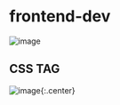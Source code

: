 # frontend-dev


![image](https://user-images.githubusercontent.com/53455867/78132753-431adf00-7458-11ea-875c-706e8772c21a.png)


## CSS TAG
![image](https://user-images.githubusercontent.com/53455867/78134740-8f1b5300-745b-11ea-9f03-581f10e1fc7f.png){:.center}
